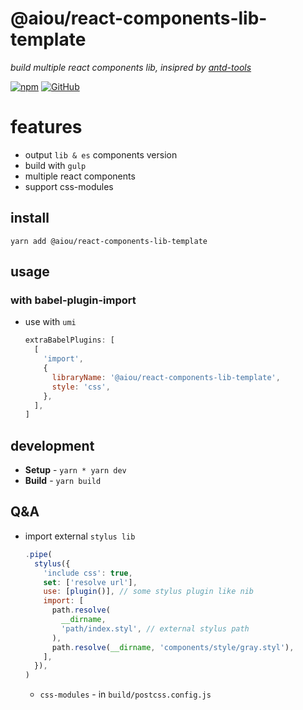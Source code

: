 # @aiou/react-components-lib-template
*build multiple react components lib, insipred by [antd-tools](https://github.com/ant-design/antd-tools)*

[![npm](https://img.shields.io/npm/v/@aiou/react-components-lib-template)](https://github.com/JiangWeixian/templates/tree/master/packages/react-components-lib-template) [![GitHub](https://img.shields.io/npm/l/@aiou/react-components-lib-template)](https://github.com/JiangWeixian/templates/tree/master/packages/react-components-lib-template)


# features

- output `lib & es` components version
- build with `gulp`
- multiple react components
- support css-modules

## install

```console
yarn add @aiou/react-components-lib-template
```

## usage

### with babel-plugin-import

- use with `umi`
  
  ```js
  extraBabelPlugins: [
    [
      'import',
      {
        libraryName: '@aiou/react-components-lib-template',
        style: 'css',
      },
    ],
  ]
  ```

## development

- **Setup** - `yarn * yarn dev`
- **Build** - `yarn build`


## Q&A

- import external `stylus lib`
  
  ```js
  .pipe(
    stylus({
      'include css': true,
      set: ['resolve url'],
      use: [plugin()], // some stylus plugin like nib
      import: [
        path.resolve(
          __dirname,
          'path/index.styl', // external stylus path
        ),
        path.resolve(__dirname, 'components/style/gray.styl'),
      ],
    }),
  )
  
  ```

  - `css-modules` - in `build/postcss.config.js`